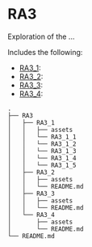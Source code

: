 # RA3

Exploration of the ...

Includes the following:
* [RA3_1](https://github.com/XaviGimReu/PPS-10836126/tree/main/template-main/RA3/RA3_1):
* [RA3_2](https://github.com/XaviGimReu/PPS-10836126/tree/main/template-main/RA3/RA3_2):
* [RA3_3](https://github.com/XaviGimReu/PPS-10836126/tree/main/template-main/RA3/RA3_3):
* [RA3_4](https://github.com/XaviGimReu/PPS-10836126/tree/main/template-main/RA3/RA3_4):

```
.
├── RA3
│   ├── RA3_1
│   │   ├── assets
│   │   └── RA3_1_1
│   │   └── RA3_1_2
│   │   └── RA3_1_3
│   │   └── RA3_1_4
│   │   └── RA3_1_5
│   ├── RA3_2
│   │   ├── assets
│   │   └── README.md
│   ├── RA3_3
│   │   ├── assets
│   │   └── README.md
│   └── RA3_4
│       ├── assets
│       └── README.md
└── README.md

```
